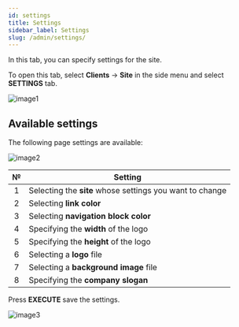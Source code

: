 ```yaml
---
id: settings
title: Settings
sidebar_label: Settings
slug: /admin/settings/
---
```


In this tab, you can specify settings for the site.

To open this tab, select **Clients** → **Site** in the side menu and select **SETTINGS** tab.

![image1](/img/en/admin_site_settings/image1.png)

## Available settings

The following page settings are available:

![image2](/img/en/admin_site_settings/image2.png)

|  №  | Setting |
| :-: | ------- |
| 1 | Selecting the **site** whose settings you want to change  |
| 2 | Selecting **link color** |
| 3 | Selecting **navigation block color** |
| 4 | Specifying the **width** of the logo |
| 5 | Specifying the **height** of the logo |
| 6 | Selecting a **logo** file |
| 7 | Selecting a **background image** file |
| 8 | Specifying the **company slogan** |

Press **EXECUTE** save the settings.

![image3](/img/en/admin_site_settings/image3.png)
